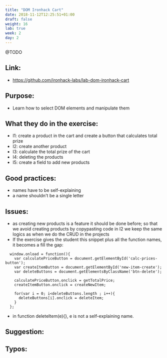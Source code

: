 ```yaml
---
title: "DOM Ironhack Cart"
date: 2018-11-12T12:25:51+01:00
draft: false
weight: 16
lab: true
week: 2
day: 2
---
```

@TODO

## Link:
  - https://github.com/ironhack-labs/lab-dom-ironhack-cart

## Purpose:
  - Learn how to select DOM elements and manipulate them
## What they do in the exercise:
  - I1: create a product in the cart
        and create a button that calculates total prize
  - I2: create another product
  - I3: calculate the total prize of the cart
  - I4: deleting the products
  - I5: create a field to add new products
## Good practices:
  - names have to be self-explaining
  - a name shouldn't be a single letter


  
## Issues:
  - as creating new products is a feature it should be done before;
    so that we avoid creating products by copypasting code in I2
    we keep the same logics as when we do the CRUD in the projects
  - If the exercise gives the student this snippet plus all the function names, it becomes a fill the gap:
  ```
    window.onload = function(){
      var calculatePriceButton = document.getElementById('calc-prices-button');
      var createItemButton = document.getElementById('new-item-create');
      var deleteButtons = document.getElementsByClassName('btn-delete');

      calculatePriceButton.onclick = getTotalPrice;
      createItemButton.onclick = createNewItem;

      for(var i = 0; i<deleteButtons.length ; i++){
        deleteButtons[i].onclick = deleteItem;
      }
    };
  ```
  - in function deleteItem(e){}, e is not a self-explaining name.
## Suggestion:

## Typos: